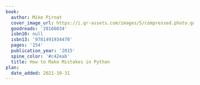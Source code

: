 ```yaml
---
book:
  author: Mike Pirnat
  cover_image_url: https://i.gr-assets.com/images/S/compressed.photo.goodreads.com/books/1449738554l/28166034._SX98_.jpg
  goodreads: '28166034'
  isbn10: null
  isbn13: '9781491934470'
  pages: '154'
  publication_year: '2015'
  spine_color: '#c42eab'
  title: How to Make Mistakes in Python
plan:
  date_added: 2021-10-31
---
```

